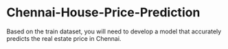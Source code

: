 # Chennai-House-Price-Prediction
Based on the train dataset, you will need to develop a model that accurately predicts the real estate price in Chennai.
